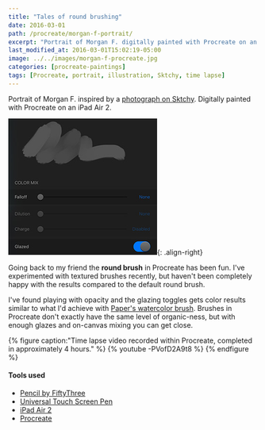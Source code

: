 ```yaml
---
title: "Tales of round brushing"
date: 2016-03-01
path: /procreate/morgan-f-portrait/
excerpt: "Portrait of Morgan F. digitally painted with Procreate on an iPad."
last_modified_at: 2016-03-01T15:02:19-05:00
image: ../../images/morgan-f-procreate.jpg
categories: [procreate-paintings]
tags: [Procreate, portrait, illustration, Sktchy, time lapse]
---
```


Portrait of Morgan F. inspired by a [photograph on Sktchy](https://sktchy.com/rK7LX). Digitally painted with Procreate on an iPad Air 2.

![Procreate glazing brush](../../images/procreate-glazing-brush.jpg){: .align-right}

Going back to my friend the **round brush** in Procreate has been fun. I've experimented with textured brushes recently, but haven't been completely happy with the results compared to the default round brush.

I've found playing with opacity and the glazing toggles gets color results similar to what I'd achieve with [Paper's watercolor brush](/mastering-paper/watercolor-brush-update/). Brushes in Procreate don't exactly have the same level of organic-ness, but with enough glazes and on-canvas mixing you can get close.

{% figure caption:"Time lapse video recorded within Procreate, completed in approximately 4 hours." %}
{% youtube -PVofD2A9t8 %}
{% endfigure %}

#### Tools used

- [Pencil by FiftyThree](https://www.amazon.com/FiftyThree-Digital-Stylus-Pencil-iPhone/dp/B01JJBUYR4/ref=as_li_ss_tl?keywords=pencil+53&qid=1550586265&s=gateway&sr=8-3&linkCode=ll1&tag=mademist-20&linkId=0134793cb840affff60f2e45a7f64678&language=en_US)
- [Universal Touch Screen Pen](https://www.amazon.com/gp/product/B00575TN42/ref=as_li_ss_tl?ie=UTF8&camp=1789&creative=390957&creativeASIN=B00575TN42&linkCode=as2&tag=mademist-20)
- [iPad Air 2](https://en.wikipedia.org/wiki/IPad_Air_2)
- [Procreate](https://procreate.art/)
